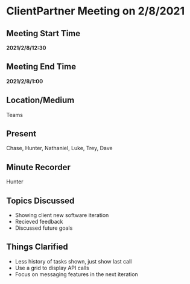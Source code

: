 # ClientPartner Meeting on 2/8/2021

## Meeting Start Time

**2021/2/8/12:30** 

## Meeting End Time

**2021/2/8/1:00**

## Location/Medium

Teams

## Present

Chase,
Hunter,
Nathaniel,
Luke,
Trey,
Dave

## Minute Recorder

Hunter

## Topics Discussed

-	Showing client new software iteration
-   Recieved feedback
-   Discussed future goals

## Things Clarified

-	Less history of tasks shown, just show last call
-   Use a grid to display API calls
-   Focus on messaging features in the next iteration
